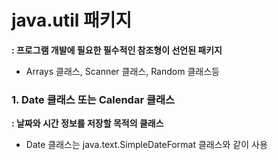 # java.util 패키지
**: 프로그램 개발에 필요한 필수적인 참조형이 선언된 패키지**
- Arrays 클래스, Scanner 클래스, Random 클래스등

### 1. Date 클래스 또는 Calendar 클래스
**: 날짜와 시간 정보를 저장할 목적의 클래스**
- Date 클래스는 java.text.SimpleDateFormat 클래스와 같이 사용
